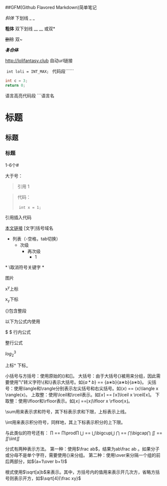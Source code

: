 ##GFM(Github Flavored Markdown)简单笔记

_斜体_ 下划线 _ _

__粗体__ 双下划线 __ __ 或双*

~~删除~~ 双~

**_~~复合体~~_**

http://lolifantasy.club 自动url链接

​    ```int loli = INT_MAX; ```    代码段``````

``` c++
int c = 3;
return 0;
```

语言高亮代码段 ```语言名

# 标题

## 标题

### 标题

1-6个#

大于号：

> 引用 1

> 代码：
>
> ​	```int x = 1;```

引用插入代码

[本文链接](http://lolifantasy.club)		[文字]括号域名

- 列表（-空格，tab切换）
  - 次级
    - 再次级
      - 1

\* \\取消符号关键字 \*

![]()图片

x<sup>y</sup>上标  <sup> 

x<sub>y</sub>下标  <sub> 

{}包含整段

以下为公式内使用

$ $ 行内公式

$$  $$ 整行公式

$log_2^3$

上标^ 下标_

小括号与方括号：使用原始的()和[]。
大括号：由于大括号{}被用来分组，因此需要使用"\\"转义字符\\{和\\}表示大括号。如$\{a*b\}$ == {a∗b}\{a∗b\}{a∗b}。
尖括号：使用\langle和\rangle分别表示左尖括号和右尖括号。如$\langle x \rangle$ == ⟨x⟩\langle x \rangle⟨x⟩。
上取整：使用\lceil和\rceil表示。如$\lceil x \rceil$ == ⌈x⌉\lceil x \rceil⌈x⌉。
下取整：使用\lfloor和\rfloor表示。如$\lfloor x \rfloor$ ==⌊x⌋\lfloor x \rfloor⌊x⌋。

\sum用来表示求和符号，其下标表示求和下限，上标表示上线。

\int用来表示积分符号，同样地，其上下标表示积分的上下限。

与此类似的符号还有：
$\prod$ == ∏\prod∏
$\bigcup$ == ⋃\bigcup⋃
$\bigcap$ == ⋂\bigcap⋂
$\iint$ == ∬\iint∬

分式有两种表示方法。
第一种：使用$\frac ab$，结果为ab\frac ab
 。如果分子或分母不是单个字符，需要使用{}来分组。
第二种：使用\over来分隔一个组的前后两部分，如${a+1\over b+1}$ 

根式使用$\sqrt[a]b$来表示。其中，方括号内的值用来表示开几次方，省略方括号则表示开方，如$\sqrt[4]{\frac xy}$ 
